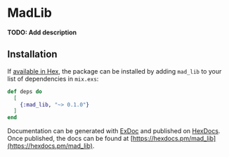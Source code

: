 # MadLib

**TODO: Add description**

## Installation

If [available in Hex](https://hex.pm/docs/publish), the package can be installed
by adding `mad_lib` to your list of dependencies in `mix.exs`:

```elixir
def deps do
  [
    {:mad_lib, "~> 0.1.0"}
  ]
end
```

Documentation can be generated with [ExDoc](https://github.com/elixir-lang/ex_doc)
and published on [HexDocs](https://hexdocs.pm). Once published, the docs can
be found at [https://hexdocs.pm/mad_lib](https://hexdocs.pm/mad_lib).

